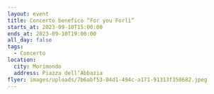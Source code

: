 ```yaml
---
layout: event
title: Concerto benefico “For you Forlì”
starts_at: 2023-09-10T15:00:00
ends_at: 2023-09-10T19:00:00
all_day: false
tags:
  - Concerto
location:
  city: Morimondo
  address: Piazza dell’Abbazia
flyer: images/uploads/7b6abf53-04d1-494c-a171-91313f350682.jpeg
---
```

